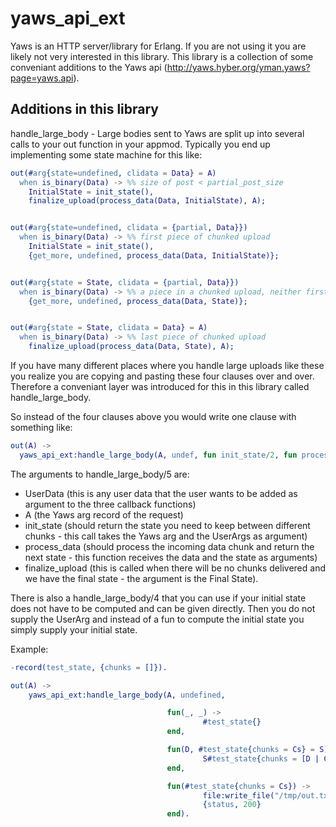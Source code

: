 yaws_api_ext
============

Yaws is an HTTP
server/library for Erlang. If you are not using it you are likely not
very interested in this library.
This library is a collection of some conveniant additions to the Yaws api
(http://yaws.hyber.org/yman.yaws?page=yaws.api).

Additions in this library
-------------------------
handle_large_body - Large bodies sent to Yaws are split up into
several calls to your out function in your
appmod. Typically you end up implementing some state machine for this like:

```erlang
out(#arg{state=undefined, clidata = Data} = A)
  when is_binary(Data) -> %% size of post < partial_post_size
    InitialState = init_state(),
    finalize_upload(process_data(Data, InitialState), A);


out(#arg{state=undefined, clidata = {partial, Data}})
  when is_binary(Data) -> %% first piece of chunked upload
    InitialState = init_state(),
    {get_more, undefined, process_data(Data, InitialState)};


out(#arg{state = State, clidata = {partial, Data}})
  when is_binary(Data) -> %% a piece in a chunked upload, neither first nor last
    {get_more, undefined, process_data(Data, State)};


out(#arg{state = State, clidata = Data} = A)
  when is_binary(Data) -> %% last piece of chunked upload
    finalize_upload(process_data(Data, State), A);

```

If you have many different places where you handle large uploads like
these you realize you are copying and pasting these four clauses over
and over. Therefore a conveniant layer was introduced for this in this
library called handle_large_body.

So instead of the four clauses above you would write one clause with
something like:
```erlang
out(A) ->
  yaws_api_ext:handle_large_body(A, undef, fun init_state/2, fun process_data/4, fun finalize_upload/3).
```


The arguments to handle_large_body/5 are:
- UserData (this is any user data that the user wants to be added as
argument to the three callback functions)
- A (the Yaws arg record of the request)
- init_state (should return the state you need to keep between
different chunks - this call takes the Yaws arg and the UserArgs as
argument)
- process_data (should process the incoming data chunk and return the
next state - this function receives the data and the state as arguments)
- finalize_upload (this is called when there will be no chunks
delivered and we have the final state - the argument is the Final
State).

There is also a handle_large_body/4 that you can use if your initial
state does not have to be computed and can be given directly. Then you
do not supply the UserArg and instead of a fun to compute the initial
state you simply supply your initial state.

Example:
```erlang
-record(test_state, {chunks = []}).

out(A) ->
    yaws_api_ext:handle_large_body(A, undefined,

                                   fun(_, _) ->
                                           #test_state{}
                                   end,

                                   fun(D, #test_state{chunks = Cs} = S) ->
                                           S#test_state{chunks = [D | Cs]}
                                   end,

                                   fun(#test_state{chunks = Cs}) ->
                                           file:write_file("/tmp/out.txt", lists:reverse(Cs)),
                                           {status, 200}
                                   end).
```
